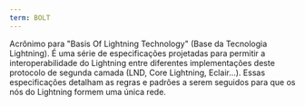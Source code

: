 ```yaml
---
term: BOLT
---
```


Acrônimo para "Basis Of Lightning Technology" (Base da Tecnologia Lightning). É uma série de especificações projetadas para permitir a interoperabilidade do Lightning entre diferentes implementações deste protocolo de segunda camada (LND, Core Lightning, Eclair...). Essas especificações detalham as regras e padrões a serem seguidos para que os nós do Lightning formem uma única rede.